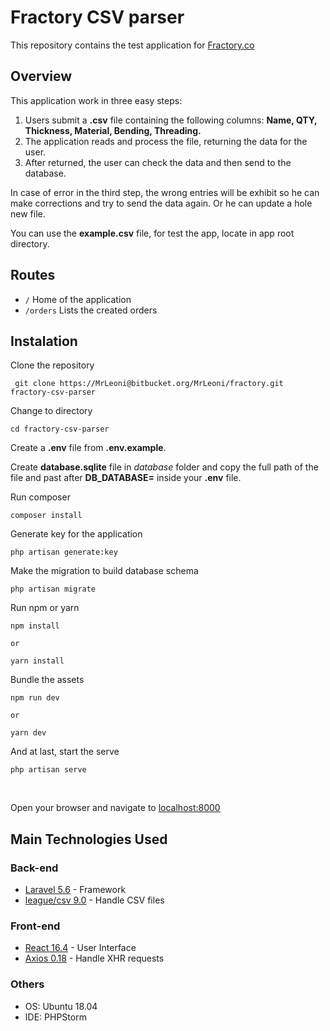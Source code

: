 # Fractory CSV parser

This repository contains the test application for [Fractory.co](https://fractory.co/en/)

## Overview

This application work in three easy steps:

 1. Users submit a **.csv** file containing the following columns: **Name, QTY, Thickness, Material, Bending, Threading.**
 2. The application reads and process the file, returning the data for the user.
 3. After returned, the user can check the data and then send to the database.

In case of error in the third step, the wrong entries will be exhibit so he can make corrections and try to send the data again. Or he can update a hole new file.

You can use the **example.csv** file, for test the app, locate in app root directory.

## Routes

 - `/` Home of the application
 - `/orders` Lists the created orders

## Instalation

Clone the repository

     git clone https://MrLeoni@bitbucket.org/MrLeoni/fractory.git fractory-csv-parser

Change to directory

    cd fractory-csv-parser  

Create a **.env** file from **.env.example**.

Create **database.sqlite** file in *database* folder and copy the full path of the file and past after **DB_DATABASE=** inside your **.env** file.


Run composer

    composer install
    
Generate key for the application

    php artisan generate:key

Make the migration to build database schema

    php artisan migrate

Run npm or yarn

    npm install
    
	or

    yarn install

Bundle the assets

    npm run dev
    
    or
    
    yarn dev

And at last, start the serve

    php artisan serve

<br>

Open your browser and navigate to [localhost:8000](http://localhost:8000)

## Main Technologies Used

### Back-end

 - [Laravel 5.6](https://laravel.com/docs/5.6) - Framework
 - [league/csv 9.0](https://csv.thephpleague.com/9.0/installation/) - Handle CSV files

### Front-end

 - [React 16.4](https://reactjs.org/docs/getting-started.html) - User Interface
 - [Axios 0.18](https://github.com/axios/axios) - Handle XHR requests

### Others

 - OS: Ubuntu 18.04
 - IDE: PHPStorm
